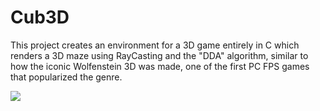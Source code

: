 # Cub3D


This project creates an environment for a 3D game entirely in C which renders a 3D maze using RayCasting 
and the "DDA" algorithm, similar to how the iconic Wolfenstein 3D was made, 
one of the first PC FPS games that popularized the genre.

![](extra/cub.gif)
